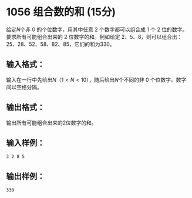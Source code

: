 # 1056 组合数的和 (15分)
给定$N$个非 0 的个位数字，用其中任意 2 个数字都可以组合成 1 个 2 位的数字。要求所有可能组合出来的 2 位数字的和。例如给定 2、5、8，则可以组合出：25、28、52、58、82、85，它们的和为330。
## 输入格式：
输入在一行中先给出$N（1 < N < 10）$，随后给出$N$个不同的非 0 个位数字。数字间以空格分隔。
## 输出格式：
输出所有可能组合出来的2位数字的和。
## 输入样例：
```
3 2 8 5
```
## 输出样例：
```
330
```